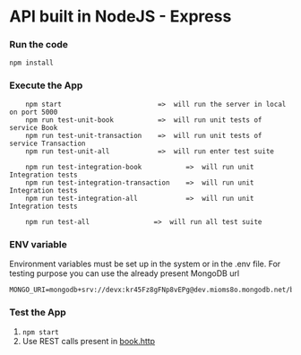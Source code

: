 # API built in NodeJS - Express

### Run the code
    npm install

### Execute the App
        npm start                        =>  will run the server in local on port 5000
        npm run test-unit-book           =>  will run unit tests of service Book
        npm run test-unit-transaction    =>  will run unit tests of service Transaction
        npm run test-unit-all            =>  will run enter test suite
       
        npm run test-integration-book           =>  will run unit Integration tests
        npm run test-integration-transaction    =>  will run unit Integration tests
        npm run test-integration-all            =>  will run unit Integration tests
        
        npm run test-all                =>  will run all test suite
                
### ENV variable
Environment variables must be set up in the system or in the .env file.
For testing purpose you can use the already present MongoDB url

    MONGO_URI=mongodb+srv://devx:kr45Fz8gFNp8vEPg@dev.mioms8o.mongodb.net/bookstore
    
### Test the App

1. ```npm start```
2. Use REST calls present in [book.http](./REST/book.http)